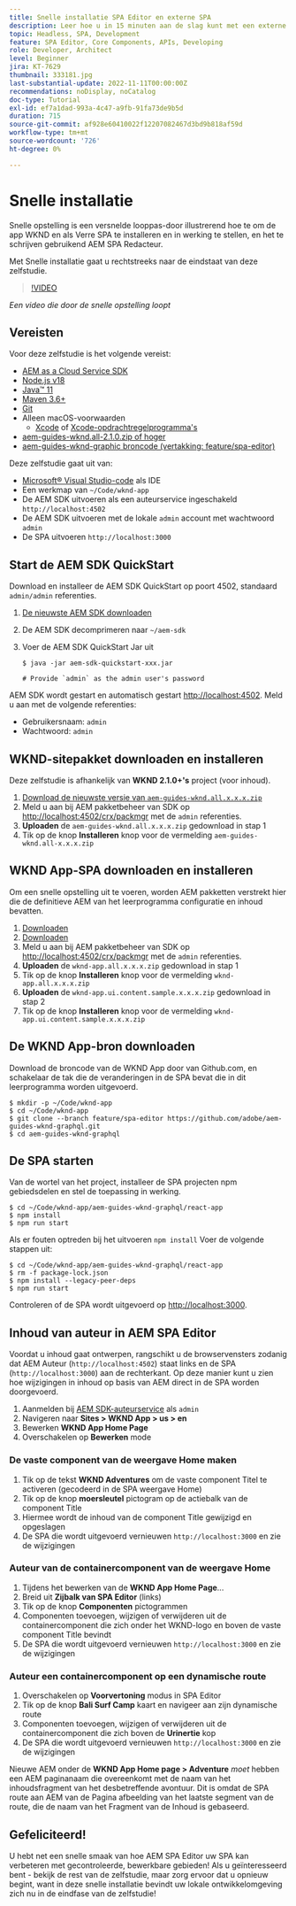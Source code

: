 ```yaml
---
title: Snelle installatie SPA Editor en externe SPA
description: Leer hoe u in 15 minuten aan de slag kunt met een externe SPA en AEM SPA Editor!
topic: Headless, SPA, Development
feature: SPA Editor, Core Components, APIs, Developing
role: Developer, Architect
level: Beginner
jira: KT-7629
thumbnail: 333181.jpg
last-substantial-update: 2022-11-11T00:00:00Z
recommendations: noDisplay, noCatalog
doc-type: Tutorial
exl-id: ef7a1dad-993a-4c47-a9fb-91fa73de9b5d
duration: 715
source-git-commit: af928e60410022f12207082467d3bd9b818af59d
workflow-type: tm+mt
source-wordcount: '726'
ht-degree: 0%

---
```


# Snelle installatie

Snelle opstelling is een versnelde looppas-door illustrerend hoe te om de app WKND en als Verre SPA te installeren en in werking te stellen, en het te schrijven gebruikend AEM SPA Redacteur.

Met Snelle installatie gaat u rechtstreeks naar de eindstaat van deze zelfstudie.

>[!VIDEO](https://video.tv.adobe.com/v/333181?quality=12&learn=on)

_Een video die door de snelle opstelling loopt_

## Vereisten

Voor deze zelfstudie is het volgende vereist:

+ [AEM as a Cloud Service SDK](https://experienceleague.adobe.com/docs/experience-manager-learn/cloud-service/local-development-environment-set-up/aem-runtime.html?lang=en)
+ [Node.js v18](https://nodejs.org/en/)
+ [Java™ 11](https://downloads.experiencecloud.adobe.com/content/software-distribution/en/general.html)
+ [Maven 3.6+](https://maven.apache.org/)
+ [Git](https://git-scm.com/downloads)
+ Alleen macOS-voorwaarden
   + [Xcode](https://developer.apple.com/xcode/) of [Xcode-opdrachtregelprogramma&#39;s](https://developer.apple.com/xcode/resources/)
+ [aem-guides-wknd.all-2.1.0.zip of hoger](https://github.com/adobe/aem-guides-wknd/releases)
+ [aem-guides-wknd-graphic broncode (vertakking: feature/spa-editor)](https://github.com/adobe/aem-guides-wknd-graphql/tree/feature/spa-editor)


Deze zelfstudie gaat uit van:

+ [Microsoft® Visual Studio-code](https://visualstudio.microsoft.com/) als IDE
+ Een werkmap van `~/Code/wknd-app`
+ De AEM SDK uitvoeren als een auteurservice ingeschakeld `http://localhost:4502`
+ De AEM SDK uitvoeren met de lokale `admin` account met wachtwoord `admin`
+ De SPA uitvoeren `http://localhost:3000`

## Start de AEM SDK QuickStart

Download en installeer de AEM SDK QuickStart op poort 4502, standaard `admin/admin` referenties.

1. [De nieuwste AEM SDK downloaden](https://experience.adobe.com/#/downloads/content/software-distribution/en/aemcloud.html?fulltext=AEM*+SDK*&amp;orderby=%40jcr%3Acontent%2Fjcr%3AlastModified&amp;orderby.sort=desc&amp;layout=list&amp;p.offset=0&amp;p.limit=1)
1. De AEM SDK decomprimeren naar `~/aem-sdk`
1. Voer de AEM SDK QuickStart Jar uit

   ```
   $ java -jar aem-sdk-quickstart-xxx.jar
   
   # Provide `admin` as the admin user's password
   ```

AEM SDK wordt gestart en automatisch gestart [http://localhost:4502](http://localhost:4502). Meld u aan met de volgende referenties:

+ Gebruikersnaam: `admin`
+ Wachtwoord: `admin`

## WKND-sitepakket downloaden en installeren

Deze zelfstudie is afhankelijk van __WKND 2.1.0+&#39;s__ project (voor inhoud).

1. [Download de nieuwste versie van `aem-guides-wknd.all.x.x.x.zip`](https://github.com/adobe/aem-guides-wknd/releases)
1. Meld u aan bij AEM pakketbeheer van SDK op [http://localhost:4502/crx/packmgr](http://localhost:4502/crx/packmgr) met de `admin` referenties.
1. __Uploaden__ de `aem-guides-wknd.all.x.x.x.zip` gedownload in stap 1
1. Tik op de knop __Installeren__ knop voor de vermelding `aem-guides-wknd.all-x.x.x.zip`

## WKND App-SPA downloaden en installeren

Om een snelle opstelling uit te voeren, worden AEM pakketten verstrekt hier die de definitieve AEM van het leerprogramma configuratie en inhoud bevatten.

1. [Downloaden ](./assets/quick-setup/wknd-app.all-1.0.0-SNAPSHOT.zip)
1. [Downloaden ](./assets/quick-setup/wknd-app.ui.content.sample-1.0.1.zip)
1. Meld u aan bij AEM pakketbeheer van SDK op [http://localhost:4502/crx/packmgr](http://localhost:4502/crx/packmgr) met de `admin` referenties.
1. __Uploaden__ de `wknd-app.all.x.x.x.zip` gedownload in stap 1
1. Tik op de knop __Installeren__ knop voor de vermelding `wknd-app.all.x.x.x.zip`
1. __Uploaden__ de `wknd-app.ui.content.sample.x.x.x.zip` gedownload in stap 2
1. Tik op de knop __Installeren__ knop voor de vermelding `wknd-app.ui.content.sample.x.x.x.zip`

## De WKND App-bron downloaden

Download de broncode van de WKND App door van Github.com, en schakelaar de tak die de veranderingen in de SPA bevat die in dit leerprogramma worden uitgevoerd.

```
$ mkdir -p ~/Code/wknd-app
$ cd ~/Code/wknd-app
$ git clone --branch feature/spa-editor https://github.com/adobe/aem-guides-wknd-graphql.git
$ cd aem-guides-wknd-graphql
```

## De SPA starten

Van de wortel van het project, installeer de SPA projecten npm gebiedsdelen en stel de toepassing in werking.

```
$ cd ~/Code/wknd-app/aem-guides-wknd-graphql/react-app
$ npm install
$ npm run start
```

Als er fouten optreden bij het uitvoeren `npm install` Voer de volgende stappen uit:

```
$ cd ~/Code/wknd-app/aem-guides-wknd-graphql/react-app
$ rm -f package-lock.json
$ npm install --legacy-peer-deps
$ npm run start
```

Controleren of de SPA wordt uitgevoerd op [http://localhost:3000](http://localhost:3000).

## Inhoud van auteur in AEM SPA Editor

Voordat u inhoud gaat ontwerpen, rangschikt u de browservensters zodanig dat AEM Auteur (`http://localhost:4502`) staat links en de SPA (`http://localhost:3000`) aan de rechterkant. Op deze manier kunt u zien hoe wijzigingen in inhoud op basis van AEM direct in de SPA worden doorgevoerd.

1. Aanmelden bij [AEM SDK-auteurservice](http://localhost:4502) als `admin`
1. Navigeren naar __Sites > WKND App > us > en__
1. Bewerken __WKND App Home Page__
1. Overschakelen op __Bewerken__ mode

### De vaste component van de weergave Home maken

1. Tik op de tekst __WKND Adventures__ om de vaste component Titel te activeren (gecodeerd in de SPA weergave Home)
1. Tik op de knop __moersleutel__ pictogram op de actiebalk van de component Title
1. Hiermee wordt de inhoud van de component Title gewijzigd en opgeslagen
1. De SPA die wordt uitgevoerd vernieuwen `http://localhost:3000` en zie de wijzigingen

### Auteur van de containercomponent van de weergave Home

1. Tijdens het bewerken van de __WKND App Home Page__...
1. Breid uit __Zijbalk van SPA Editor__ (links)
1. Tik op de knop __Componenten__ pictogrammen
1. Componenten toevoegen, wijzigen of verwijderen uit de containercomponent die zich onder het WKND-logo en boven de vaste component Title bevindt
1. De SPA die wordt uitgevoerd vernieuwen `http://localhost:3000` en zie de wijzigingen

### Auteur een containercomponent op een dynamische route

1. Overschakelen op __Voorvertoning__ modus in SPA Editor
1. Tik op de knop __Bali Surf Camp__ kaart en navigeer aan zijn dynamische route
1. Componenten toevoegen, wijzigen of verwijderen uit de containercomponent die zich boven de __Urinertie__ kop
1. De SPA die wordt uitgevoerd vernieuwen `http://localhost:3000` en zie de wijzigingen

Nieuwe AEM onder de __WKND App Home page > Adventure__ _moet_ hebben een AEM paginanaam die overeenkomt met de naam van het inhoudsfragment van het desbetreffende avontuur. Dit is omdat de SPA route aan AEM van de Pagina afbeelding van het laatste segment van de route, die de naam van het Fragment van de Inhoud is gebaseerd.

## Gefeliciteerd!

U hebt net een snelle smaak van hoe AEM SPA Editor uw SPA kan verbeteren met gecontroleerde, bewerkbare gebieden! Als u geïnteresseerd bent - bekijk de rest van de zelfstudie, maar zorg ervoor dat u opnieuw begint, want in deze snelle installatie bevindt uw lokale ontwikkelomgeving zich nu in de eindfase van de zelfstudie!
